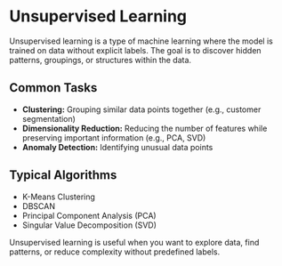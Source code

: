 # Unsupervised Learning

Unsupervised learning is a type of machine learning where the model is trained on data without explicit labels. The goal is to discover hidden patterns, groupings, or structures within the data.

## Common Tasks
- **Clustering:** Grouping similar data points together (e.g., customer segmentation)
- **Dimensionality Reduction:** Reducing the number of features while preserving important information (e.g., PCA, SVD)
- **Anomaly Detection:** Identifying unusual data points

## Typical Algorithms
- K-Means Clustering
- DBSCAN
- Principal Component Analysis (PCA)
- Singular Value Decomposition (SVD)

Unsupervised learning is useful when you want to explore data, find patterns, or reduce complexity without predefined labels.
